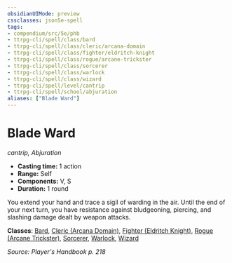```yaml
---
obsidianUIMode: preview
cssclasses: json5e-spell
tags:
- compendium/src/5e/phb
- ttrpg-cli/spell/class/bard
- ttrpg-cli/spell/class/cleric/arcana-domain
- ttrpg-cli/spell/class/fighter/eldritch-knight
- ttrpg-cli/spell/class/rogue/arcane-trickster
- ttrpg-cli/spell/class/sorcerer
- ttrpg-cli/spell/class/warlock
- ttrpg-cli/spell/class/wizard
- ttrpg-cli/spell/level/cantrip
- ttrpg-cli/spell/school/abjuration
aliases: ["Blade Ward"]
---
```

# Blade Ward
*cantrip, Abjuration*  

- **Casting time:** 1 action
- **Range:** Self
- **Components:** V, S
- **Duration:** 1 round

You extend your hand and trace a sigil of warding in the air. Until the end of your next turn, you have resistance against bludgeoning, piercing, and slashing damage dealt by weapon attacks.

**Classes**: [Bard](compendium/classes/bard.md), [Cleric (Arcana Domain)](compendium/classes/cleric-arcana-domain-scag.md), [Fighter (Eldritch Knight)](compendium/classes/fighter-eldritch-knight.md), [Rogue (Arcane Trickster)](compendium/classes/rogue-arcane-trickster.md), [Sorcerer](compendium/classes/sorcerer.md), [Warlock](compendium/classes/warlock.md), [Wizard](compendium/classes/wizard.md)

*Source: Player's Handbook p. 218*